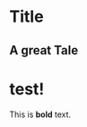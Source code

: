 <!--*
  title: Hello World Title;
  description: This blog post is a test.;
  tags: ["Java", "Plugin Development", "NetBeans"];
*-->

# Title #
## A great Tale ##

# test!

This is **bold** text.